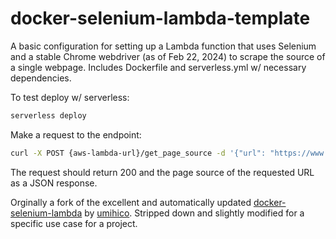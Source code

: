 # docker-selenium-lambda-template

A basic configuration for setting up a Lambda function that uses Selenium and a stable Chrome webdriver (as of Feb 22, 2024) to scrape the source of a single webpage. Includes Dockerfile and serverless.yml w/ necessary dependencies.

To test deploy w/ serverless:
```bash
serverless deploy
```

Make a request to the endpoint:
```bash
curl -X POST {aws-lambda-url}/get_page_source -d '{"url": "https://www.example.com"}'
```

The request should return 200 and the page source of the requested URL as a JSON response.

Orginally a fork of the excellent and automatically updated [docker-selenium-lambda](https://github.com/umihico/docker-selenium-lambda) by [umihico](https://github.com/umihico). Stripped down and slightly modified for a specific use case for a project.
